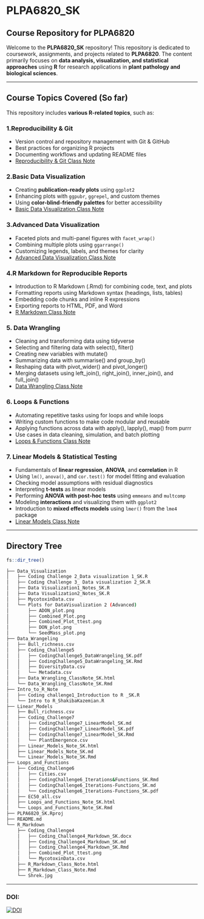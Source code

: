 # **PLPA6820_SK**
## **Course Repository for PLPA6820**

Welcome to the **PLPA6820_SK** repository! This repository is dedicated to coursework, assignments, and projects related to **PLPA6820**. The content primarily focuses on **data analysis, visualization, and statistical approaches** using **R** for research applications in **plant pathology and biological sciences**.

---

## **Course Topics Covered (So far)**
This repository includes **various R-related topics**, such as:


### **1.Reproducibility & Git**
- Version control and repository management with Git & GitHub
- Best practices for organizing R projects
- Documenting workflows and updating README files
- [Reproducibility & Git Class Note](Intro_to_R_Note/Intro%20to%20R_ShakibaKazemian.R)

### **2.Basic Data Visualization**
- Creating **publication-ready plots** using `ggplot2`
- Enhancing plots with `ggpubr`, `ggrepel`, and custom themes
- Using **color-blind-friendly palettes** for better accessibility
- [Basic Data Visualization Class Note](Data_Visualization/Data%20Visualization1_Notes_SK.R)

### **3.Advanced Data Visualization**
- Faceted plots and multi-panel figures with `facet_wrap()`
- Combining multiple plots using `ggarrange()`
- Customizing legends, labels, and themes for clarity
- [Advanced Data Visualization Class Note](Data_Visualization/Data%20Visualization2_Notes_SK.R)

### **4.R Markdown for Reproducible Reports**
- Introduction to R Markdown (.Rmd) for combining code, text, and plots
- Formatting reports using Markdown syntax (headings, lists, tables)
- Embedding code chunks and inline R expressions
- Exporting reports to HTML, PDF, and Word
- [R Markdown Class Note](R_Markdown/R_Markdown_Class_Note.Rmd)

### **5. Data Wrangling**
- Cleaning and transforming data using tidyverse
- Selecting and filtering data with select(), filter()
- Creating new variables with mutate()
- Summarizing data with summarise() and group_by()
- Reshaping data with pivot_wider() and pivot_longer()
- Merging datasets using left_join(), right_join(), inner_join(), and full_join()
- [Data Wrangling Class Note](Data_Wrangeling/Data_Wrangling_ClassNote_SK.Rmd)

### **6. Loops & Functions**
- Automating repetitive tasks using for loops and while loops
- Writing custom functions to make code modular and reusable
- Applying functions across data with apply(), lapply(), map() from purrr
- Use cases in data cleaning, simulation, and batch plotting
- [Loops & Functions Class Note](Loops_and_Functions/Loops_and_Functions_Note_SK.Rmd)

### **7. Linear Models & Statistical Testing**
- Fundamentals of **linear regression**, **ANOVA**, and **correlation** in R  
- Using `lm()`, `anova()`, and `cor.test()` for model fitting and evaluation  
- Checking model assumptions with residual diagnostics  
- Interpreting **t-tests** as linear models  
- Performing **ANOVA with post-hoc tests** using `emmeans` and `multcomp`  
- Modeling **interactions** and visualizing them with `ggplot2`  
- Introduction to **mixed effects models** using `lmer()` from the `lme4` package  
- [Linear Models Class Note](Linear_Models/Linear_Models_Note_SK.Rmd)

---
## **Directory Tree**

```r
fs::dir_tree()
```

```bash
├── Data_Visualization
│   ├── Coding Challenge 2_Data visualization 1_SK.R
│   ├── Coding Challenge 3_ Data visualization 2_SK.R
│   ├── Data Visualization1_Notes_SK.R
│   ├── Data Visualization2_Notes_SK.R
│   ├── MycotoxinData.csv
│   └── Plots for DataVisualization 2 (Advanced)
│       ├── ADON_plot.png
│       ├── Combined_Plot.png
│       ├── Combined_Plot_ttest.png
│       ├── DON_plot.png
│       └── SeedMass_plot.png
├── Data_Wrangeling
│   ├── Bull_richness.csv
│   ├── Coding_Challenge5
│   │   ├── CodingChallenge5_DataWrangeling_SK.pdf
│   │   ├── CodingChallenge5_DataWrangeling_SK.Rmd
│   │   ├── DiversityData.csv
│   │   └── Metadata.csv
│   ├── Data_Wrangling_ClassNote_SK.html
│   └── Data_Wrangling_ClassNote_SK.Rmd
├── Intro_to_R_Note
│   ├── Coding challenge1_Introduction to R _SK.R
│   └── Intro to R_ShakibaKazemian.R
├── Linear_Models
│   ├── Bull_richness.csv
│   ├── Coding_Challenge7
│   │   ├── CodingChallenge7_LinearModel_SK.md
│   │   ├── CodingChallenge7_LinearModel_SK.pdf
│   │   ├── CodingChallenge7_LinearModel_SK.Rmd
│   │   └── PlantEmergence.csv
│   ├── Linear_Models_Note_SK.html
│   ├── Linear_Models_Note_SK.md
│   └── Linear_Models_Note_SK.Rmd
├── Loops_and_Functions
│   ├── Coding_Challenge6
│   │   ├── Cities.csv
│   │   ├── CodingChallenge6_Iterations&Functions_SK.Rmd
│   │   ├── CodingChallenge6_Iterations-Functions_SK.md
│   │   └── CodingChallenge6_Iterations-Functions_SK.pdf
│   ├── EC50_all.csv
│   ├── Loops_and_Functions_Note_SK.html
│   └── Loops_and_Functions_Note_SK.Rmd
├── PLPA6820_SK.Rproj
├── README.md
└── R_Markdown
    ├── Coding_Challenge4
    │   ├── Coding_Challenge4_Markdown_SK.docx
    │   ├── Coding_Challenge4_Markdown_SK.md
    │   ├── Coding_Challenge4_Markdown_SK.Rmd
    │   ├── Combined_Plot_ttest.png
    │   └── MycotoxinData.csv
    ├── R_Markdown_Class_Note.html
    ├── R_Markdown_Class_Note.Rmd
    └── Shrek.jpg
```

---
### DOI:
[![DOI](https://zenodo.org/badge/DOI/10.5281/zenodo.14933733.svg)](https://doi.org/10.5281/zenodo.14933733)

